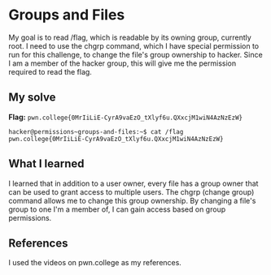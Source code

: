 # Groups and Files
My goal is to read /flag, which is readable by its owning group, currently root. 
I need to use the chgrp command, which I have special permission to run for this challenge, to change the file's group ownership to hacker. 
Since I am a member of the hacker group, this will give me the permission required to read the flag.

## My solve
**Flag:** `pwn.college{0MrIiLiE-CyrA9vaEzO_tXlyf6u.QXxcjM1wiN4AzNzEzW}`
```
hacker@permissions~groups-and-files:~$ cat /flag
pwn.college{0MrIiLiE-CyrA9vaEzO_tXlyf6u.QXxcjM1wiN4AzNzEzW}

```

## What I learned
I learned that in addition to a user owner, every file has a group owner that can be used to grant access to multiple users. 
The chgrp (change group) command allows me to change this group ownership. By changing a file's group to one I'm a member of, I can gain access based on group permissions.

## References 
I used the videos on pwn.college as my references.
